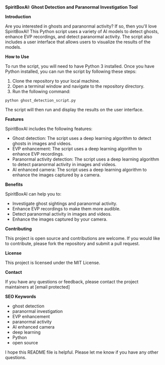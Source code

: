**SpiritBoxAI: Ghost Detection and Paranormal Investigation Tool**

**Introduction**

Are you interested in ghosts and paranormal activity? If so, then you'll love SpiritBoxAI! This Python script uses a variety of AI models to detect ghosts, enhance EVP recordings, and detect paranormal activity. The script also includes a user interface that allows users to visualize the results of the models.

**How to Use**

To run the script, you will need to have Python 3 installed. Once you have Python installed, you can run the script by following these steps:

1. Clone the repository to your local machine.
2. Open a terminal window and navigate to the repository directory.
3. Run the following command:

```
python ghost_detection_script.py
```

The script will then run and display the results on the user interface.

**Features**

SpiritBoxAI includes the following features:

* Ghost detection: The script uses a deep learning algorithm to detect ghosts in images and videos.
* EVP enhancement: The script uses a deep learning algorithm to enhance EVP recordings.
* Paranormal activity detection: The script uses a deep learning algorithm to detect paranormal activity in images and videos.
* AI enhanced camera: The script uses a deep learning algorithm to enhance the images captured by a camera.

**Benefits**

SpiritBoxAI can help you to:

* Investigate ghost sightings and paranormal activity.
* Enhance EVP recordings to make them more audible.
* Detect paranormal activity in images and videos.
* Enhance the images captured by your camera.

**Contributing**

This project is open source and contributions are welcome. If you would like to contribute, please fork the repository and submit a pull request.

**License**

This project is licensed under the MIT License.

**Contact**

If you have any questions or feedback, please contact the project maintainers at [email protected]

**SEO Keywords**

* ghost detection
* paranormal investigation
* EVP enhancement
* paranormal activity
* AI enhanced camera
* deep learning
* Python
* open source

I hope this README file is helpful. Please let me know if you have any other questions.
